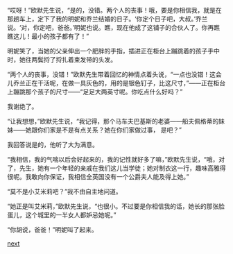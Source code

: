 
“哎呀！”欧默先生说，“是的，没错。两个人的丧事！哦，要是你相信我，就是在那趟车上，定下了我的明妮和乔兰结婚的日子。‘你定个日子吧，大叔。’乔兰说。‘对，你定吧，爸爸。’明妮也说。瞧，现在他成了这铺子的合伙人了。你再瞧瞧这儿！最小的孩子都有了！”

明妮笑了，当她的父亲伸出一个肥胖的手指，插进正在柜台上蹦跳着的孩子手中时，她往两鬓捋了捋扎着束发带的头发。

“两个人的丧事，没错！”欧默先生带着回忆的神情点着头说，“一点也没错！这会儿乔兰正在干活呢，在做一具灰色的，用的是银色钉子，比这尺寸，”——正在柜台上蹦跳那个孩子的尺寸——“足足大两英寸呢。你吃点什么好吗？”

我谢绝了。

“让我想想，”欧默先生说，“我记得，那个马车夫巴基斯的老婆——船夫佩格蒂的妹妹——她跟你们家是不是有点关系？她在你们家做过事， 是吧？”

我回答说是的，他听了大为满意。

“我相信，我的气喘以后会好起来的，我的记性就好多了嘛，”欧默先生说，“哦，对了，先生，她有一个年轻的亲戚在我们这儿当学徒；她对制衣这一行，趣味高雅得很呢。我敢向你保证，我相信全英国没有一个公爵夫人能及得上她。”

“莫不是小艾米莉吧？”我不由自主地问道。

“她正是叫艾米莉，”欧默先生说，“也很小。不过要是你相信我的话，她长的那张脸蛋儿，这个城里的一半女人都妒忌她呢。”

“你胡说，爸爸！”明妮叫了起来。

[next](page274)